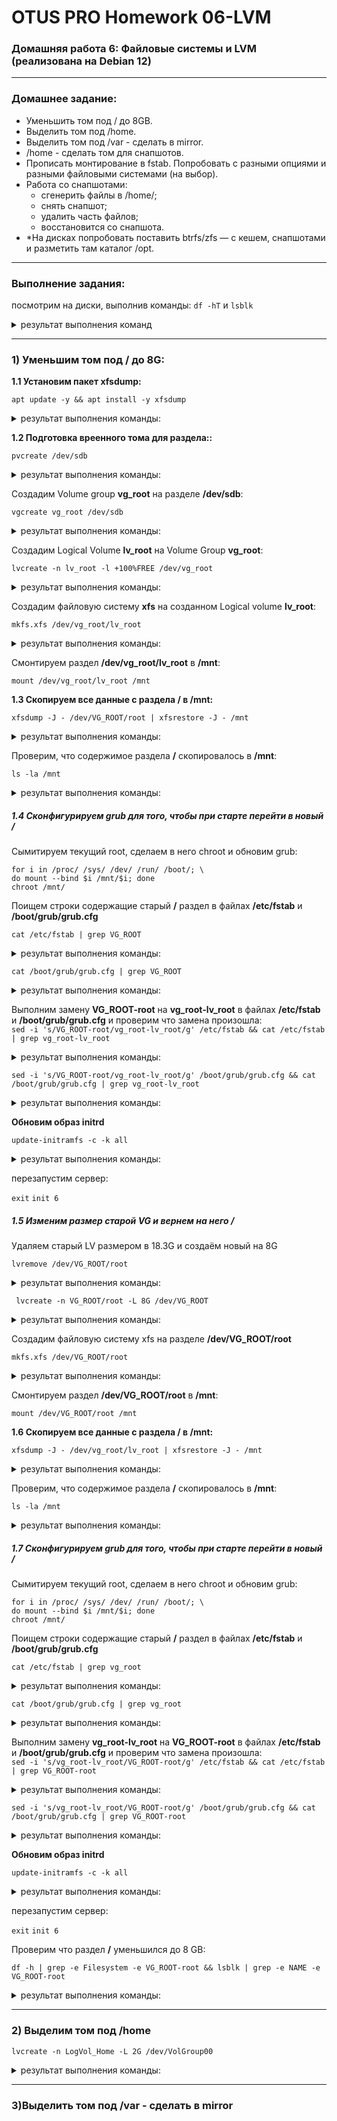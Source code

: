 # OTUS PRO Homework 06-LVM

### Домашняя работа 6: Файловые системы и LVM (реализована на Debian 12)
---
### Домашнее задание:
   - Уменьшить том под / до 8GB.  
   - Выделить том под /home.  
   - Выделить том под /var - сделать в mirror.
   - /home - сделать том для снапшотов. 
   - Прописать монтирование в fstab. Попробовать с разными опциями и разными файловыми системами (на выбор).
   - Работа со снапшотами:
     - сгенерить файлы в /home/;
     - снять снапшот;
     - удалить часть файлов;
     - восстановится со снапшота.
   - *На дисках попробовать поставить btrfs/zfs — с кешем, снапшотами и разметить там каталог /opt.
---
### Выполнение задания:
посмотрим на диски, выполнив команды: `df -hT` и `lsblk`
<details>
<summary>
   результат выполнения команд 
</summary>
   
`df -hT`

```
Filesystem               Type      Size  Used Avail Use% Mounted on
udev                     devtmpfs  457M     0  457M   0% /dev
tmpfs                    tmpfs      97M  508K   96M   1% /run
/dev/mapper/VG_ROOT-root xfs      18.3G  1.3G 17.0G  93% /
tmpfs                    tmpfs     481M     0  481M   0% /dev/shm
tmpfs                    tmpfs     5.0M     0  5.0M   0% /run/lock
/dev/sda1                ext2      444M   60M  380M  14% /boot
tmpfs                    tmpfs      97M     0   97M   0% /run/user/0
```
`lsblk`
```
NAME             MAJ:MIN RM  SIZE RO TYPE MOUNTPOINTS
sda                8:0    0   20G  0 disk
├─sda1             8:1    0  476M  0 part /boot
└─sda2             8:2    0 19.5G  0 part
  ├─VG_ROOT-root 254:0    0 18.3G  0 lvm  /
  └─VG_ROOT-swap 254:1    0  1.2G  0 lvm  [SWAP]
sdb                8:16   0   10G  0 disk
sdc                8:32   0    2G  0 disk
sdd                8:48   0    1G  0 disk
sde                8:64   0    1G  0 disk
sr0               11:0    1  3.7G  0 rom
```
</details>

---
### 1) Уменьшим том под / до 8G:
   
**1.1 Установим пакет xfsdump:**
   
`apt update -y && apt install -y xfsdump`
<details>
<summary> результат выполнения команды: </summary>
   
```
Hit:1 http://deb.debian.org/debian bookworm InRelease
Hit:2 http://deb.debian.org/debian-security bookworm-security InRelease
Hit:3 http://deb.debian.org/debian bookworm-updates InRelease
Reading package lists... Done
Building dependency tree... Done
Reading state information... Done
1 package can be upgraded. Run 'apt list --upgradable' to see it.
Reading package lists... Done
Building dependency tree... Done
Reading state information... Done
The following additional packages will be installed:
  libgpm2 libncurses6
Suggested packages:
  gpm acl attr quota
The following NEW packages will be installed:
  libgpm2 libncurses6 xfsdump
0 upgraded, 3 newly installed, 0 to remove and 1 not upgraded.
Need to get 372 kB of archives.
After this operation, 1,257 kB of additional disk space will be used.
Get:1 http://deb.debian.org/debian bookworm/main amd64 libgpm2 amd64 1.20.7-10+b1 [14.2 kB]
Get:2 http://deb.debian.org/debian bookworm/main amd64 libncurses6 amd64 6.4-4 [103 kB]
Get:3 http://deb.debian.org/debian bookworm/main amd64 xfsdump amd64 3.1.11-0.1 [254 kB]
Fetched 372 kB in 0s (1,306 kB/s)
Selecting previously unselected package libgpm2:amd64.
(Reading database ... 28654 files and directories currently installed.)
Preparing to unpack .../libgpm2_1.20.7-10+b1_amd64.deb ...
Unpacking libgpm2:amd64 (1.20.7-10+b1) ...
Selecting previously unselected package libncurses6:amd64.
Preparing to unpack .../libncurses6_6.4-4_amd64.deb ...
Unpacking libncurses6:amd64 (6.4-4) ...
Selecting previously unselected package xfsdump.
Preparing to unpack .../xfsdump_3.1.11-0.1_amd64.deb ...
Unpacking xfsdump (3.1.11-0.1) ...
Setting up libgpm2:amd64 (1.20.7-10+b1) ...
Setting up libncurses6:amd64 (6.4-4) ...
Setting up xfsdump (3.1.11-0.1) ...
Processing triggers for man-db (2.11.2-2) ...
Processing triggers for libc-bin (2.36-9+deb12u8) ...

```
   
</details>

**1.2 Подготовка вреенного тома для раздела::**
   
`pvcreate /dev/sdb`
<details>
<summary> результат выполнения команды: </summary>

```
  Physical volume "/dev/sdb" successfully created.
```
</details>

Создадим Volume group **vg_root** на разделе **/dev/sdb**:

`vgcreate vg_root /dev/sdb`

<details>
<summary> результат выполнения команды: </summary>

```
  Volume group "vg_root" successfully created
```
</details>

Создадим Logical Volume **lv_root** на Volume Group **vg_root**:

`lvcreate -n lv_root -l +100%FREE /dev/vg_root`

<details>
<summary> результат выполнения команды: </summary>

```
  Logical volume "lv_root" created.
```
</details>

Создадим файловую систему **xfs** на созданном Logical volume **lv_root**:

`mkfs.xfs /dev/vg_root/lv_root`

<details>
<summary> результат выполнения команды: </summary>

```
meta-data=/dev/vg_root/lv_root   isize=512    agcount=4, agsize=655104 blks
         =                       sectsz=512   attr=2, projid32bit=1
         =                       crc=1        finobt=1, sparse=1, rmapbt=0
         =                       reflink=1    bigtime=1 inobtcount=1 nrext64=0
data     =                       bsize=4096   blocks=2620416, imaxpct=25
         =                       sunit=0      swidth=0 blks
naming   =version 2              bsize=4096   ascii-ci=0, ftype=1
log      =internal log           bsize=4096   blocks=16384, version=2
         =                       sectsz=512   sunit=0 blks, lazy-count=1
realtime =none                   extsz=4096   blocks=0, rtextents=0
Discarding blocks...Done.
```
</details>

Смонтируем раздел **/dev/vg_root/lv_root** в **/mnt**:

`mount /dev/vg_root/lv_root /mnt`

**1.3 Скопируем все данные с раздела / в /mnt:**

`xfsdump -J - /dev/VG_ROOT/root | xfsrestore -J - /mnt`

<details>
<summary> результат выполнения команды: </summary>

```
xfsrestore: using file dump (drive_simple) strategy
xfsrestore: version 3.1.11 (dump format 3.0)xfsdump:
using file dump (drive_simple) strategy
xfsdump: version 3.1.11 (dump format 3.0)
xfsdump: level 0 dump of testdeb1:/
xfsdump: dump date: Wed Nov  6 13:58:18 2024
xfsdump: session id: c49b7587-f750-40b2-80ec-b34861f7d6ab
xfsdump: session label: ""
xfsrestore: searching media for dump
xfsdump: ino map phase 1: constructing initial dump list
xfsdump: ino map phase 2: skipping (no pruning necessary)
xfsdump: ino map phase 3: skipping (only one dump stream)
xfsdump: ino map construction complete
xfsdump: estimated dump size: 1320175232 bytes
xfsdump: creating dump session media file 0 (media 0, file 0)
xfsdump: dumping ino map
xfsdump: dumping directories
xfsrestore: examining media file 0
xfsrestore: dump description:
xfsrestore: hostname: testdeb1
xfsrestore: mount point: /
xfsrestore: volume: /dev/mapper/VG_ROOT-root
xfsrestore: session time: Wed Nov  6 13:58:18 2024
xfsrestore: level: 0
xfsrestore: session label: ""
xfsrestore: media label: ""
xfsrestore: file system id: 13c1b0bd-7496-4aa2-93e5-709d9bd62ed9
xfsrestore: session id: c49b7587-f750-40b2-80ec-b34861f7d6ab
xfsrestore: media id: f81b9a64-698e-4ff9-bba7-829d3d23ad3a
xfsrestore: searching media for directory dump
xfsrestore: reading directories
xfsdump: dumping non-directory files
xfsrestore: 3373 directories and 33174 entries processed
xfsrestore: directory post-processing
xfsrestore: restoring non-directory files
xfsdump: ending media file
xfsdump: media file size 1282148400 bytes
xfsdump: dump size (non-dir files) : 1264793016 bytes
xfsdump: dump complete: 19 seconds elapsed
xfsdump: Dump Status: SUCCESS
xfsrestore: restore complete: 19 seconds elapsed
xfsrestore: Restore Status: SUCCESS
```
</details>

Проверим, что содержимое раздела **/** скопировалось в **/mnt**:

`ls -la /mnt`

<details>
<summary> результат выполнения команды: </summary>

```
total 8
drwxr-xr-x 17 root root  298 Nov  6 13:58 .
drwxr-xr-x 17 root root  298 Nov  5 17:07 ..
lrwxrwxrwx  1 root root    7 Nov  6 13:58 bin -> usr/bin
drwxr-xr-x  2 root root    6 Nov  5 17:06 boot
drwxr-xr-x  4 root root  182 Nov  5 17:06 dev
drwxr-xr-x 68 root root 4096 Nov  6 08:40 etc
drwxr-xr-x  3 root root   18 Nov  5 17:10 home
lrwxrwxrwx  1 root root   30 Nov  6 13:58 initrd.img -> boot/initrd.img-6.1.0-18-amd64
lrwxrwxrwx  1 root root   30 Nov  6 13:58 initrd.img.old -> boot/initrd.img-6.1.0-18-amd64
lrwxrwxrwx  1 root root    7 Nov  6 13:58 lib -> usr/lib
lrwxrwxrwx  1 root root    9 Nov  6 13:58 lib64 -> usr/lib64
drwxr-xr-x  3 root root   33 Nov  5 17:06 media
drwxr-xr-x  2 root root    6 Nov  5 17:06 mnt
drwxr-xr-x  2 root root    6 Nov  5 17:06 opt
drwxr-xr-x  2 root root    6 Jan 29  2024 proc
drwx------  4 root root   84 Nov  5 18:45 root
drwxr-xr-x  2 root root    6 Nov  5 17:11 run
lrwxrwxrwx  1 root root    8 Nov  6 13:58 sbin -> usr/sbin
drwxr-xr-x  2 root root    6 Nov  5 17:06 srv
drwxr-xr-x  2 root root    6 Jan 29  2024 sys
drwxrwxrwt  8 root root  250 Nov  6 03:20 tmp
drwxr-xr-x 12 root root  133 Nov  5 17:06 usr
drwxr-xr-x 11 root root  139 Nov  5 17:06 var
lrwxrwxrwx  1 root root   27 Nov  6 13:58 vmlinuz -> boot/vmlinuz-6.1.0-18-amd64
lrwxrwxrwx  1 root root   27 Nov  6 13:58 vmlinuz.old -> boot/vmlinuz-6.1.0-18-amd64
```
</details>

##### 1.4 Сконфигурируем grub для того, чтобы при старте перейти в новый /  
Сымитируем текущий root, сделаем в него chroot и обновим grub:

```
for i in /proc/ /sys/ /dev/ /run/ /boot/; \
do mount --bind $i /mnt/$i; done
chroot /mnt/
```
Поищем строки содержащие старый **/** раздел в файлах **/etc/fstab** и **/boot/grub/grub.cfg**

`cat /etc/fstab | grep VG_ROOT`

<details>
<summary> результат выполнения команды: </summary>

```
/dev/mapper/VG_ROOT-root /               xfs     defaults        0       0
/dev/mapper/VG_ROOT-swap none            swap    sw              0       0
```
</details>

`cat /boot/grub/grub.cfg | grep VG_ROOT`

<details>
<summary> результат выполнения команды: </summary>

```
        linux   /vmlinuz-6.1.0-18-amd64 root=/dev/mapper/VG_ROOT-root ro  quiet
                linux   /vmlinuz-6.1.0-18-amd64 root=/dev/mapper/VG_ROOT-root ro  quiet
                linux   /vmlinuz-6.1.0-18-amd64 root=/dev/mapper/VG_ROOT-root ro single
```
</details>

Выполним замену **VG_ROOT-root** на **vg_root-lv_root** в файлах **/etc/fstab** и **/boot/grub/grub.cfg** и проверим что замена произошла:  
`sed -i 's/VG_ROOT-root/vg_root-lv_root/g' /etc/fstab && cat /etc/fstab | grep vg_root-lv_root`

<details>
<summary> результат выполнения команды: </summary>
   
```
/dev/mapper/vg_root-lv_root /               xfs     defaults        0       0
```
</details>

`sed -i 's/VG_ROOT-root/vg_root-lv_root/g' /boot/grub/grub.cfg && cat /boot/grub/grub.cfg | grep vg_root-lv_root`

<details>
<summary> результат выполнения команды: </summary>
   
```
        linux   /vmlinuz-6.1.0-18-amd64 root=/dev/mapper/vg_root-lv_root ro  quiet
                linux   /vmlinuz-6.1.0-18-amd64 root=/dev/mapper/vg_root-lv_root ro  quiet
                linux   /vmlinuz-6.1.0-18-amd64 root=/dev/mapper/vg_root-lv_root ro single
```
</details>

**Обновим образ initrd**

`update-initramfs -c -k all`

<details>
<summary> результат выполнения команды: </summary>
   
```
update-initramfs: Generating /boot/initrd.img-6.1.0-18-amd64
```
</details>

перезапустим сервер:

`exit`
`init 6`

##### 1.5 Изменим размер старой VG и вернем на него /

Удаляем старый LV размером в 18.3G и создаём новый на 8G

`lvremove /dev/VG_ROOT/root`

<details>
<summary> результат выполнения команды: </summary>
   
```
Do you really want to remove active logical volume VG_ROOT/root? [y/n]: y
  Logical volume "root" successfully removed.
```
</details>

` lvcreate -n VG_ROOT/root -L 8G /dev/VG_ROOT`

<details>
<summary> результат выполнения команды: </summary>
   
```
  Logical volume "root" created.
```
</details>

Создадим файловую систему xfs на разделе **/dev/VG_ROOT/root**

`mkfs.xfs /dev/VG_ROOT/root`

<details>
<summary> результат выполнения команды: </summary>
   
```
meta-data=/dev/VG_ROOT/root      isize=512    agcount=4, agsize=524288 blks
         =                       sectsz=512   attr=2, projid32bit=1
         =                       crc=1        finobt=1, sparse=1, rmapbt=0
         =                       reflink=1    bigtime=1 inobtcount=1 nrext64=0
data     =                       bsize=4096   blocks=2097152, imaxpct=25
         =                       sunit=0      swidth=0 blks
naming   =version 2              bsize=4096   ascii-ci=0, ftype=1
log      =internal log           bsize=4096   blocks=16384, version=2
         =                       sectsz=512   sunit=0 blks, lazy-count=1
realtime =none                   extsz=4096   blocks=0, rtextents=0
Discarding blocks...Done.
```
</details>

Смонтируем раздел **/dev/VG_ROOT/root** в **/mnt**:

`mount /dev/VG_ROOT/root /mnt`

**1.6 Скопируем все данные с раздела / в /mnt:**

`xfsdump -J - /dev/vg_root/lv_root | xfsrestore -J - /mnt`

<details>
<summary> результат выполнения команды: </summary>

```
xfsdump: xfsrestore: using file dump (drive_simple) strategy
xfsrestore: version 3.1.11 (dump format 3.0)
using file dump (drive_simple) strategy
xfsdump: version 3.1.11 (dump format 3.0)
xfsdump: level 0 dump of testdeb1:/
xfsdump: dump date: Wed Nov  6 20:54:51 2024
xfsdump: session id: 6444dff8-ef42-432f-9a19-c93aee74cf97
xfsdump: session label: ""
xfsdump: ino map phase 1: constructing initial dump list
xfsrestore: searching media for dump
xfsdump: ino map phase 2: skipping (no pruning necessary)
xfsdump: ino map phase 3: skipping (only one dump stream)
xfsdump: ino map construction complete
xfsdump: estimated dump size: 1320192576 bytes
xfsdump: creating dump session media file 0 (media 0, file 0)
xfsdump: dumping ino map
xfsdump: dumping directories
xfsrestore: examining media file 0
xfsrestore: dump description:
xfsrestore: hostname: testdeb1
xfsrestore: mount point: /
xfsrestore: volume: /dev/mapper/vg_root-lv_root
xfsrestore: session time: Wed Nov  6 20:54:51 2024
xfsrestore: level: 0
xfsrestore: session label: ""
xfsrestore: media label: ""
xfsrestore: file system id: 6a00053a-8456-4b29-86e3-d051a23d80bf
xfsrestore: session id: 6444dff8-ef42-432f-9a19-c93aee74cf97
xfsrestore: media id: 5a1cc11c-b2fa-44bd-9a94-c9de3b76d231
xfsrestore: searching media for directory dump
xfsrestore: reading directories
xfsdump: dumping non-directory files
xfsrestore: 3373 directories and 33177 entries processed
xfsrestore: directory post-processing
xfsrestore: restoring non-directory files
xfsdump: ending media file
xfsdump: media file size 1282599736 bytes
xfsdump: dump size (non-dir files) : 1264722464 bytes
xfsdump: dump complete: 17 seconds elapsed
xfsdump: Dump Status: SUCCESS
xfsrestore: restore complete: 17 seconds elapsed
xfsrestore: Restore Status: SUCCESS
```
</details>

Проверим, что содержимое раздела **/** скопировалось в **/mnt**:

`ls -la /mnt`

<details>
<summary> результат выполнения команды: </summary>

```
total 8
drwxr-xr-x 17 root root  298 Nov  6 20:55 .
drwxr-xr-x 17 root root  298 Nov  6 13:58 ..
lrwxrwxrwx  1 root root    7 Nov  6 20:54 bin -> usr/bin
drwxr-xr-x  2 root root    6 Nov  5 17:06 boot
drwxr-xr-x  4 root root  182 Nov  5 17:06 dev
drwxr-xr-x 68 root root 4096 Nov  6 19:34 etc
drwxr-xr-x  3 root root   18 Nov  5 17:10 home
lrwxrwxrwx  1 root root   30 Nov  6 20:54 initrd.img -> boot/initrd.img-6.1.0-18-amd64
lrwxrwxrwx  1 root root   30 Nov  6 20:54 initrd.img.old -> boot/initrd.img-6.1.0-18-amd64
lrwxrwxrwx  1 root root    7 Nov  6 20:54 lib -> usr/lib
lrwxrwxrwx  1 root root    9 Nov  6 20:54 lib64 -> usr/lib64
drwxr-xr-x  3 root root   33 Nov  5 17:06 media
drwxr-xr-x  2 root root    6 Nov  5 17:06 mnt
drwxr-xr-x  2 root root    6 Nov  5 17:06 opt
drwxr-xr-x  2 root root    6 Jan 29  2024 proc
drwx------  4 root root   84 Nov  5 18:45 root
drwxr-xr-x  2 root root    6 Nov  5 17:11 run
lrwxrwxrwx  1 root root    8 Nov  6 20:54 sbin -> usr/sbin
drwxr-xr-x  2 root root    6 Nov  5 17:06 srv
drwxr-xr-x  2 root root    6 Jan 29  2024 sys
drwxrwxrwt  8 root root  250 Nov  6 20:38 tmp
drwxr-xr-x 12 root root  133 Nov  5 17:06 usr
drwxr-xr-x 11 root root  139 Nov  5 17:06 var
lrwxrwxrwx  1 root root   27 Nov  6 20:54 vmlinuz -> boot/vmlinuz-6.1.0-18-amd64
lrwxrwxrwx  1 root root   27 Nov  6 20:54 vmlinuz.old -> boot/vmlinuz-6.1.0-18-amd64
```
</details>


##### 1.7 Сконфигурируем grub для того, чтобы при старте перейти в новый /  
Сымитируем текущий root, сделаем в него chroot и обновим grub:

```
for i in /proc/ /sys/ /dev/ /run/ /boot/; \
do mount --bind $i /mnt/$i; done
chroot /mnt/
```
Поищем строки содержащие старый **/** раздел в файлах **/etc/fstab** и **/boot/grub/grub.cfg**

`cat /etc/fstab | grep vg_root`

<details>
<summary> результат выполнения команды: </summary>

```
/dev/mapper/vg_root-lv_root /               xfs     defaults        0       0
```
</details>

`cat /boot/grub/grub.cfg | grep vg_root`

<details>
<summary> результат выполнения команды: </summary>

```
        linux   /vmlinuz-6.1.0-18-amd64 root=/dev/mapper/vg_root-lv_root ro  quiet
                linux   /vmlinuz-6.1.0-18-amd64 root=/dev/mapper/vg_root-lv_root ro  quiet
                linux   /vmlinuz-6.1.0-18-amd64 root=/dev/mapper/vg_root-lv_root ro single
```
</details>

Выполним замену **vg_root-lv_root** на **VG_ROOT-root** в файлах **/etc/fstab** и **/boot/grub/grub.cfg** и проверим что замена произошла:  
`sed -i 's/vg_root-lv_root/VG_ROOT-root/g' /etc/fstab && cat /etc/fstab | grep VG_ROOT-root`

<details>
<summary> результат выполнения команды: </summary>
   
```
/dev/mapper/VG_ROOT-root /               xfs     defaults        0       0
```
</details>

`sed -i 's/vg_root-lv_root/VG_ROOT-root/g' /boot/grub/grub.cfg && cat /boot/grub/grub.cfg | grep VG_ROOT-root`

<details>
<summary> результат выполнения команды: </summary>
   
```
        linux   /vmlinuz-6.1.0-18-amd64 root=/dev/mapper/VG_ROOT-root ro  quiet
                linux   /vmlinuz-6.1.0-18-amd64 root=/dev/mapper/VG_ROOT-root ro  quiet
                linux   /vmlinuz-6.1.0-18-amd64 root=/dev/mapper/VG_ROOT-root ro single
```
</details>

**Обновим образ initrd**

`update-initramfs -c -k all`

<details>
<summary> результат выполнения команды: </summary>
   
```
update-initramfs: Generating /boot/initrd.img-6.1.0-18-amd64
```
</details>

перезапустим сервер:

`exit`
`init 6`

Проверим что раздел **/** уменьшился до 8 GB:

`df -h | grep -e Filesystem -e VG_ROOT-root && lsblk | grep -e NAME -e VG_ROOT-root`

<details>
<summary> результат выполнения команды: </summary>
   
```
Filesystem                Size  Used Avail Use% Mounted on
/dev/mapper/VG_ROOT-root  8.0G  1.4G  6.7G  17% /
NAME              MAJ:MIN RM  SIZE RO TYPE MOUNTPOINTS
  └─VG_ROOT-root  254:2    0    8G  0 lvm  /
```
</details>

---
### 2) Выделим том под /home

`lvcreate -n LogVol_Home -L 2G /dev/VolGroup00`

<details>
<summary> результат выполнения команды: </summary>
   
```
Filesystem                Size  Used Avail Use% Mounted on
/dev/mapper/VG_ROOT-root  8.0G  1.4G  6.7G  17% /
NAME              MAJ:MIN RM  SIZE RO TYPE MOUNTPOINTS
  └─VG_ROOT-root  254:2    0    8G  0 lvm  /
```
</details>

---
### 3)Выделить том под /var - сделать в mirror

